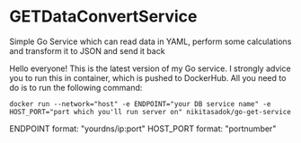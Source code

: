 # GETDataConvertService
Simple Go Service which can read data in YAML, perform some calculations and transform it to JSON and send it back


Hello everyone! This is the latest version of my Go service. I strongly advice you to run this in container,
which is pushed to DockerHub. All you need to do is to run the following command:
```
docker run --network="host" -e ENDPOINT="your DB service name" -e HOST_PORT="port which you'll run server on" nikitasadok/go-get-service

```
ENDPOINT format: "yourdns/ip:port"
HOST_PORT format: "portnumber"

